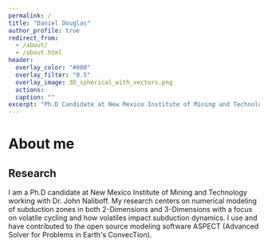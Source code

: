 ```yaml
---
permalink: /
title: "Daniel Douglas"
author_profile: true
redirect_from: 
  - /about/
  - /about.html
header:
  overlay_color: "#000"
  overlay_filter: "0.5"
  overlay_image: 3D_spherical_with_vectors.png
  actions:
  caption: ""
excerpt: "Ph.D Candidate at New Mexico Institute of Mining and Technology"
---
```


About me
======


Research
--------

I am a Ph.D candidate at New Mexico Institute of Mining and Technology working with Dr. John Naliboff. My research centers on numerical modeling of subduction zones in both 2-Dimensions and 3-Dimensions with a focus on volatile cycling and how volatiles impact subduction dynamics. I use and have contributed to the open source modeling software ASPECT (Advanced Solver for Problems in Earth's ConvecTion).

